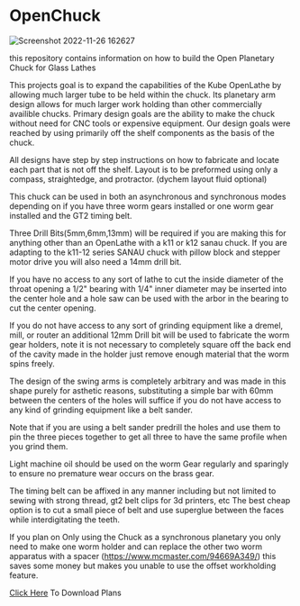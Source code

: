# OpenChuck
![Screenshot 2022-11-26 162627](https://user-images.githubusercontent.com/19700700/205671202-df6cedcb-dadb-447a-9b17-1250a2d4ce04.png)

this repository contains information on how to build the Open Planetary Chuck for Glass Lathes

This projects goal is to expand the capabilities of the Kube OpenLathe by allowing much larger tube to be held within the chuck.
Its planetary arm design allows for much larger work holding than other commercially availible chucks.
Primary design goals are the ability to make the chuck without need for CNC tools or expensive equipment.
Our design goals were reached by using primarily off the shelf components as the basis of the chuck.

All designs have step by step instructions on how to fabricate and locate each part that is not off the shelf.
Layout is to be preformed using only a compass, straightedge, and protractor. (dychem layout fluid optional)

This chuck can be used in both an asynchronous and synchronous modes depending on if you have three worm gears installed or one worm gear
installed and the GT2 timing belt.

Three Drill Bits(5mm,6mm,13mm) will be required if you are making this for anything other than an OpenLathe with a k11 or k12 sanau chuck.
If you are adapting to the k11-12 series SANAU chuck with pillow block and stepper motor drive you will also need a 14mm drill bit.

If you have no access to any sort of lathe to cut the inside diameter of the throat opening a 1/2" bearing with 1/4" inner diameter may be 
inserted into the center hole and a hole saw can be used with the arbor in the bearing to cut the center opening.

If you do not have access to any sort of grinding equipment like a dremel, mill, or router an additional 12mm Drill bit will be used 
to fabricate the worm gear holders, note it is not necessary to completely square off the back end of the cavity made in the holder
just remove enough material that the worm spins freely.

The design of the swing arms is completely arbitrary and was made in this shape purely for asthetic reasons, substituting a simple bar 
with 60mm between the centers of the holes will suffice if you do not have access to any kind of grinding equipment like a belt sander.

Note that if you are using a belt sander predrill the holes and use them to pin the three pieces together to get all three
to have the same profile when you grind them.

Light machine oil should be used on the worm Gear regularly and sparingly to ensure no premature wear occurs on the brass gear.

The timing belt can be affixed in any manner including but not limited to sewing with strong thread, gt2 belt clips for 3d printers, etc
The best cheap option is to cut a small piece of belt and use superglue between the faces while interdigitating the teeth.

If you plan on Only using the Chuck as a synchronous planetary you only need to make one worm holder and can replace the other two worm apparatus with 
a spacer (https://www.mcmaster.com/94669A349/) this saves some money but makes you unable to use the offset workholding feature.

[Click Here](https://github.com/amasarac/OpenChuck/archive/refs/heads/main.zip) To Download Plans
